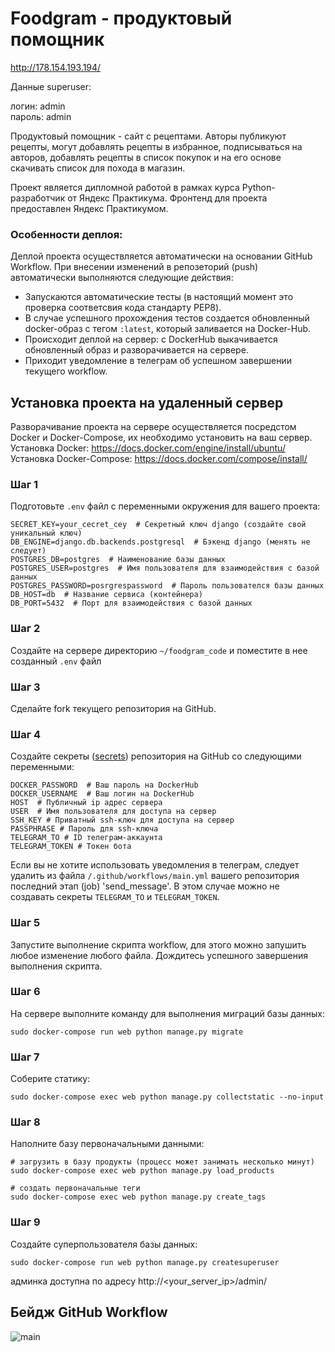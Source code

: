 # Foodgram - продуктовый помощник
http://178.154.193.194/

Данные superuser:

логин: admin  
пароль: admin


Продуктовый помощник - сайт с рецептами. Авторы публикуют рецепты, могут добавлять рецепты в избранное, подписываться на авторов, добавлять рецепты в список покупок и на его основе скачивать список для похода в магазин.

Проект является дипломной работой в рамках курса Python-разработчик от Яндекс Практикума.
Фронтенд для проекта предоставлен Яндекс Практикумом.


### Особенности деплоя:
Деплой проекта осуществляется автоматически на основании GitHub Workflow. При внесении изменений в репозеторий (push) автоматически выполняются следующие действия:
* Запускаются автоматические тесты (в настоящий момент это проверка соответсвия кода стандарту PEP8).
* В случае успешного прохождения тестов создается обновленный docker-образ с тегом `:latest`, который заливается на Docker-Hub.
* Происходит деплой на сервер: с DockerHub выкачивается обновленный образ и разворачивается на сервере.
* Приходит уведомление в телеграм об успешном завершении текущего workflow.



## Установка проекта на удаленный сервер
Разворачивание проекта на сервере осуществляется посредстом Docker и Docker-Compose, их необходимо установить на ваш сервер.
Установка Docker: https://docs.docker.com/engine/install/ubuntu/
Установка Docker-Compose: https://docs.docker.com/compose/install/

### Шаг 1
Подготовьте `.env` файл с переменными окружения для вашего проекта:

```
SECRET_KEY=your_cecret_cey  # Секретный ключ django (создайте свой уникальный ключ)
DB_ENGINE=django.db.backends.postgresql  # Бэкенд django (менять не следует)
POSTGRES_DB=postgres  # Наименование базы данных
POSTGRES_USER=postgres  # Имя пользователя для взаимодействия с базой данных
POSTGRES_PASSWORD=posrgrespassword  # Пароль пользователся базы данных
DB_HOST=db  # Название сервиса (контейнера)
DB_PORT=5432  # Порт для взаимодействия с базой данных
```

### Шаг 2

Создайте на сервере директорию `~/foodgram_code` и поместите в нее созданный `.env` файл 

### Шаг 3
Сделайте fork текущего репозитория на GitHub.

### Шаг 4
Создайте секреты  ([secrets](https://docs.github.com/en/actions/reference/encrypted-secrets)) репозитория на GitHub со следующими переменными:

```
DOCKER_PASSWORD  # Ваш пароль на DockerHub
DOCKER_USERNAME  # Ваш логин на DockerHub
HOST  # Публичный ip адрес сервера
USER  # Имя пользователя для доступа на сервер
SSH_KEY # Приватный ssh-ключ для доступа на сервер
PASSPHRASE # Пароль для ssh-ключа
TELEGRAM_TO # ID телеграм-аккаунта
TELEGRAM_TOKEN # Токен бота
```
Если вы не хотите использовать уведомления в телеграм, следует удалить из файла `/.github/workflows/main.yml` вашего репозитория последний этап (job) 'send_message'.
В этом случае можно не создавать секреты `TELEGRAM_TO` и `TELEGRAM_TOKEN`.


### Шаг 5

Запустите выполнение скрипта workflow, для этого можно запушить любое изменение любого файла.
Дождитесь успешного завершения выполнения скрипта.

### Шаг 6
На сервере выполните команду для выполнения миграций базы данных:
```
sudo docker-compose run web python manage.py migrate
```

### Шаг 7
Соберите статику:

```
sudo docker-compose exec web python manage.py collectstatic --no-input
```

### Шаг 8
Наполните базу первоначальными данными:

```
# загрузить в базу продукты (процесс может занимать несколько минут)
sudo docker-compose exec web python manage.py load_products

# создать первоначальные теги
sudo docker-compose exec web python manage.py create_tags
```

### Шаг 9
Создайте суперпользователя базы данных:

```
sudo docker-compose run web python manage.py createsuperuser
```
админка доступна по адресу http://<your_server_ip>/admin/




## Бейдж GitHub Workflow
![main](https://github.com/6turm/foodgram-project-react/actions/workflows/main.yml/badge.svg)
